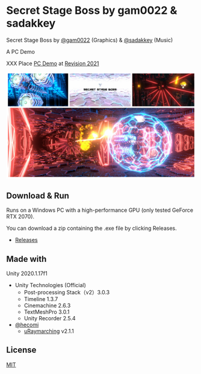 # Secret Stage Boss by gam0022 & sadakkey

Secret Stage Boss by [@gam0022](https://twitter.com/gam0022) (Graphics) & [@sadakkey](https://twitter.com/sadakkey) (Music)

A PC Demo

XXX Place [PC Demo](https://2020.revision-party.net/competitions/pc-competitions) at [Revision 2021](https://2021.revision-party.net/start)

![secret_stage_boss.jpg](secret_stage_boss.jpg)

## Download & Run

Runs on a Windows PC with a high-performance GPU (only tested GeForce RTX 2070).

You can download a zip containing the .exe file by clicking Releases.

- [Releases](https://github.com/gam0022/secret-stage-boss/releases)

## Made with

Unity 2020.1.17f1

- Unity Technologies (Official)
    - Post-processing Stack（v2）3.0.3
    - Timeline 1.3.7
    - Cinemachine 2.6.3
    - TextMeshPro 3.0.1
    - Unity Recorder 2.5.4
- [@hecomi](https://twitter.com/hecomi)
    - [uRaymarching](https://github.com/hecomi/uRaymarching) v2.1.1

<!--
## Links

- [:tv: YouTube](https://youtu.be/lihF5mZUZEM)
- [:speech_balloon: Pouet](https://www.pouet.net/prod.php?which=85260)
- [:bird: Twitter](https://twitter.com/gam0022/status/1249658268319768576)
-->

## License

[MIT](LICENSE)